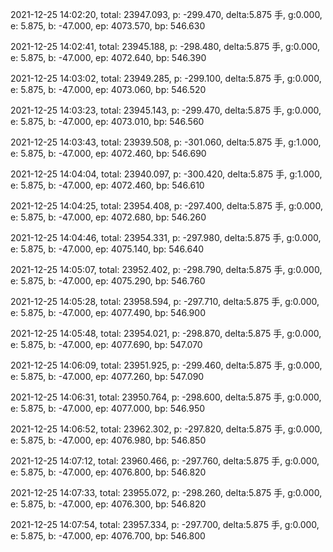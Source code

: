 2021-12-25 14:02:20, total: 23947.093, p: -299.470, delta:5.875 手, g:0.000, e: 5.875, b: -47.000, ep: 4073.570, bp: 546.630

2021-12-25 14:02:41, total: 23945.188, p: -298.480, delta:5.875 手, g:0.000, e: 5.875, b: -47.000, ep: 4072.640, bp: 546.390

2021-12-25 14:03:02, total: 23949.285, p: -299.100, delta:5.875 手, g:0.000, e: 5.875, b: -47.000, ep: 4073.060, bp: 546.520

2021-12-25 14:03:23, total: 23945.143, p: -299.470, delta:5.875 手, g:0.000, e: 5.875, b: -47.000, ep: 4073.010, bp: 546.560

2021-12-25 14:03:43, total: 23939.508, p: -301.060, delta:5.875 手, g:1.000, e: 5.875, b: -47.000, ep: 4072.460, bp: 546.690

2021-12-25 14:04:04, total: 23940.097, p: -300.420, delta:5.875 手, g:1.000, e: 5.875, b: -47.000, ep: 4072.460, bp: 546.610

2021-12-25 14:04:25, total: 23954.408, p: -297.400, delta:5.875 手, g:0.000, e: 5.875, b: -47.000, ep: 4072.680, bp: 546.260

2021-12-25 14:04:46, total: 23954.331, p: -297.980, delta:5.875 手, g:0.000, e: 5.875, b: -47.000, ep: 4075.140, bp: 546.640

2021-12-25 14:05:07, total: 23952.402, p: -298.790, delta:5.875 手, g:0.000, e: 5.875, b: -47.000, ep: 4075.290, bp: 546.760

2021-12-25 14:05:28, total: 23958.594, p: -297.710, delta:5.875 手, g:0.000, e: 5.875, b: -47.000, ep: 4077.490, bp: 546.900

2021-12-25 14:05:48, total: 23954.021, p: -298.870, delta:5.875 手, g:0.000, e: 5.875, b: -47.000, ep: 4077.690, bp: 547.070

2021-12-25 14:06:09, total: 23951.925, p: -299.460, delta:5.875 手, g:0.000, e: 5.875, b: -47.000, ep: 4077.260, bp: 547.090

2021-12-25 14:06:31, total: 23950.764, p: -298.600, delta:5.875 手, g:0.000, e: 5.875, b: -47.000, ep: 4077.000, bp: 546.950

2021-12-25 14:06:52, total: 23962.302, p: -297.820, delta:5.875 手, g:0.000, e: 5.875, b: -47.000, ep: 4076.980, bp: 546.850

2021-12-25 14:07:12, total: 23960.466, p: -297.760, delta:5.875 手, g:0.000, e: 5.875, b: -47.000, ep: 4076.800, bp: 546.820

2021-12-25 14:07:33, total: 23955.072, p: -298.260, delta:5.875 手, g:0.000, e: 5.875, b: -47.000, ep: 4076.300, bp: 546.820

2021-12-25 14:07:54, total: 23957.334, p: -297.700, delta:5.875 手, g:0.000, e: 5.875, b: -47.000, ep: 4076.700, bp: 546.800